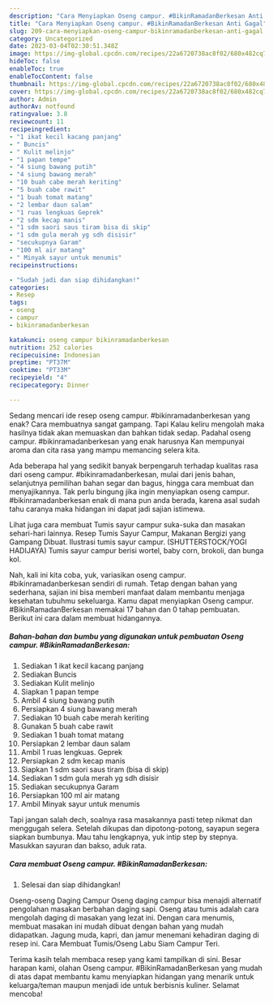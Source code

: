 ```yaml
---
description: "Cara Menyiapkan Oseng campur. #BikinRamadanBerkesan Anti Gagal"
title: "Cara Menyiapkan Oseng campur. #BikinRamadanBerkesan Anti Gagal"
slug: 209-cara-menyiapkan-oseng-campur-bikinramadanberkesan-anti-gagal
category: Uncategorized
date: 2023-03-04T02:30:51.348Z
image: https://img-global.cpcdn.com/recipes/22a6720738ac8f02/680x482cq70/oseng-campur-bikinramadanberkesan-foto-resep-utama.jpg
hideToc: false
enableToc: true
enableTocContent: false
thumbnail: https://img-global.cpcdn.com/recipes/22a6720738ac8f02/680x482cq70/oseng-campur-bikinramadanberkesan-foto-resep-utama.jpg
cover: https://img-global.cpcdn.com/recipes/22a6720738ac8f02/680x482cq70/oseng-campur-bikinramadanberkesan-foto-resep-utama.jpg
author: Admin
authorAv: notfound
ratingvalue: 3.8
reviewcount: 11
recipeingredient:
- "1 ikat kecil kacang panjang"
- " Buncis"
- " Kulit melinjo"
- "1 papan tempe"
- "4 siung bawang putih"
- "4 siung bawang merah"
- "10 buah cabe merah keriting"
- "5 buah cabe rawit"
- "1 buah tomat matang"
- "2 lembar daun salam"
- "1 ruas lengkuas Geprek"
- "2 sdm kecap manis"
- "1 sdm saori saus tiram bisa di skip"
- "1 sdm gula merah yg sdh disisir"
- "secukupnya Garam"
- "100 ml air matang"
- " Minyak sayur untuk menumis"
recipeinstructions:

- "Sudah jadi dan siap dihidangkan!"
categories:
- Resep
tags:
- oseng
- campur
- bikinramadanberkesan

katakunci: oseng campur bikinramadanberkesan 
nutrition: 252 calories
recipecuisine: Indonesian
preptime: "PT37M"
cooktime: "PT33M"
recipeyield: "4"
recipecategory: Dinner

---
```



Sedang mencari ide resep oseng campur. #bikinramadanberkesan yang enak? Cara membuatnya sangat gampang. Tapi Kalau keliru mengolah maka hasilnya tidak akan memuaskan dan bahkan tidak sedap. Padahal oseng campur. #bikinramadanberkesan yang enak harusnya Kan mempunyai aroma dan cita rasa yang mampu memancing selera kita.


Ada beberapa hal yang sedikit banyak berpengaruh terhadap kualitas rasa dari oseng campur. #bikinramadanberkesan, mulai dari jenis bahan, selanjutnya pemilihan bahan segar dan bagus, hingga cara membuat dan menyajikannya. Tak perlu bingung jika ingin menyiapkan oseng campur. #bikinramadanberkesan enak di mana pun anda berada, karena asal sudah tahu caranya maka hidangan ini dapat jadi sajian istimewa.

Lihat juga cara membuat Tumis sayur campur suka-suka dan masakan sehari-hari lainnya. Resep Tumis Sayur Campur, Makanan Bergizi yang Gampang Dibuat. Ilustrasi tumis sayur campur. (SHUTTERSTOCK/YOGI HADIJAYA) Tumis sayur campur berisi wortel, baby corn, brokoli, dan bunga kol.


Nah, kali ini kita coba, yuk, variasikan oseng campur. #bikinramadanberkesan sendiri di rumah. Tetap dengan bahan yang sederhana, sajian ini bisa memberi manfaat dalam membantu menjaga kesehatan tubuhmu sekeluarga. Kamu dapat menyiapkan Oseng campur. #BikinRamadanBerkesan memakai 17 bahan dan 0 tahap pembuatan. Berikut ini cara dalam membuat hidangannya.

<!--inarticleads1-->

##### Bahan-bahan dan bumbu yang digunakan untuk pembuatan Oseng campur. #BikinRamadanBerkesan:

1. Sediakan 1 ikat kecil kacang panjang
1. Sediakan  Buncis
1. Sediakan  Kulit melinjo
1. Siapkan 1 papan tempe
1. Ambil 4 siung bawang putih
1. Persiapkan 4 siung bawang merah
1. Sediakan 10 buah cabe merah keriting
1. Gunakan 5 buah cabe rawit
1. Sediakan 1 buah tomat matang
1. Persiapkan 2 lembar daun salam
1. Ambil 1 ruas lengkuas. Geprek
1. Persiapkan 2 sdm kecap manis
1. Siapkan 1 sdm saori saus tiram (bisa di skip)
1. Sediakan 1 sdm gula merah yg sdh disisir
1. Sediakan secukupnya Garam
1. Persiapkan 100 ml air matang
1. Ambil  Minyak sayur untuk menumis


Tapi jangan salah dech, soalnya rasa masakannya pasti tetep nikmat dan menggugah selera. Setelah dikupas dan dipotong-potong, sayapun segera siapkan bumbunya. Mau tahu lengkapnya, yuk intip step by stepnya. Masukkan sayuran dan bakso, aduk rata. 

<!--inarticleads2-->

##### Cara membuat Oseng campur. #BikinRamadanBerkesan:


1. Selesai dan siap dihidangkan!

Oseng-oseng Daging Campur Oseng daging campur bisa menajdi alternatif pengolahan masakan berbahan daging sapi. Oseng atau tumis adalah cara mengolah daging di masakan yang lezat ini. Dengan cara menumis, membuat masakan ini mudah dibuat dengan bahan yang mudah didapatkan. Jagung muda, kapri, dan jamur menemani kehadiran daging di resep ini. Cara Membuat Tumis/Oseng Labu Siam Campur Teri. 

Terima kasih telah membaca resep yang kami tampilkan di sini. Besar harapan kami, olahan Oseng campur. #BikinRamadanBerkesan yang mudah di atas dapat membantu kamu menyiapkan hidangan yang menarik untuk keluarga/teman maupun menjadi ide untuk berbisnis kuliner. Selamat mencoba!
